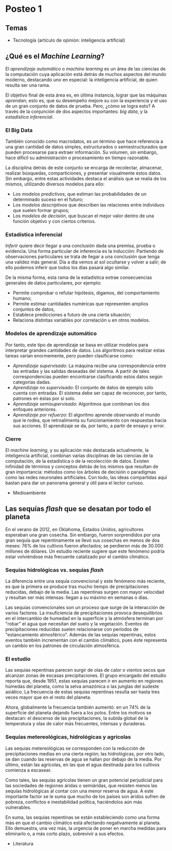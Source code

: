# Posteo 1

## Temas

- Tecnología (artículo de opinión: inteligencia artificial)

## ¿Qué es el *Machine Learning*?

El *aprendizaje automático* o *machine learning* es un área de las ciencias de la computación cuya aplicación está detrás de muchos aspectos del mundo moderno, destacando uno en especial: la inteligencia artificial, de quien resulta ser una rama. 

El objetivo final de esta área es, en última instancia, lograr que las máquinas *aprendan*; esto es, que su desempeño mejore su con la experiencia y el uso de un gran conjunto de datos de prueba. Pero, ¿cómo se logra esto? A través de la conjunción de dos aspectos importantes: *big data*, y la *estadística inferencial*.

### El Big Data

También conocido como macrodatos, es un término que hace referencia a una gran cantidad de datos simples, estructurados o semiestructurados que pueden procesarse para extraer información. Su volumen, sin embargo, hace díficil su administración o procesamiento en tiempo razonable. 

La disciplina detrás de este conjunto se encarga de recolectar, almacenar, realizar búsquedas, comparticiones, y presentar visualmente estos datos. Sin embargo, entre estas actividades destaca el análisis que se realia de los mismos, utilizando diversos modelos para ello:
- Los *modelos predictivos*, que estiman las probabilidades de un determinado suceso en el futuro;
- Los *modelos descriptivos* que describen las relaciones entre individuos que suelen formar grupos;
- Los *modelos de decisión*, que buscan el mejor valor dentro de una función objetivo y con ciertos criterios.

### Estadística inferencial

*Inferir* quiere decir llegar a una conclusión dada una premisa, prueba o evidencia. Una forma particular de inferencia es la inducción: Partiendo de observaciones particulares se trata de llegar a una conclusión que tenga una validez más general. Día a día vemos al sol ocultarse y volver a salir; de ello podemos inferir que todos los días pasará algo similar. 

De la misma forma, esta rama de la estadística extrae consecuencias generales de datos particulares, por ejemplo:
- Permite comprobar o refutar hipótesis, digamos, del comportamiento humano;
- Permite estimar cantidades numéricas que representen amplios conjuntos de datos,
- Establece predicciones a futuro de una cierta situación;
- Relaciona distintas variables por correlación u en otros modelos.

### Modelos de aprendizaje automático

Por tanto, este tipo de aprendizaje se basa en utilizar modelos para interpretar grandes cantidades de datos. Los algoritmos para realizar estas tareas varían enormemente, pero pueden clasificarse como:

- *Aprendizaje supervisado*: La máquina recibe una correspondencia entre las entradas y las salidas deseadas del sistema. A partir de tales correspondencias pueden encontrarse clasificando estos datos según categorías dadas.
- *Aprendizaje no supervisado*: El conjunto de datos de ejemplo sólo cuenta con entradas. El sistema debe ser capaz de reconocer, por tanto, patrones en éstas por sí solo.
- *Aprendizaje semisupervisado*: Algoritmos que combinan los dos enfoques anteriores.
- *Aprendizaje por refuerzo*: El algoritmo aprende observando el mundo que le rodea, que retroalimenta su funcionamiento con respuestas hacia sus acciones. El aprendizaje se da, por tanto, a partir de ensayo y error.

### Cierre

El *machine learning*, y su aplicación más destacada actualmente, la inteligencia artificial, combinan varias disciplinas de las ciencias de la computación, de la estadística o de la recolección de datos. Existen infinidad de términos y conceptos detrás de los mismos que resultan de gran importancia: métodos como los árboles de decisión o paradigmas como las redes neuronales artificiales. Con todo, las ideas compartidas aquí bastan para dar un panorama general y útil para el lector curioso.



- Medioambiente

## Las sequías *flash* que se desatan por todo el planeta

En el verano de 2012, en Oklahoma, Estados Unidos, agricultores esperaban una gran cosecha. Sin embargo, fueron sorprendidos por una gran sequía que repentinamente se llevó sus cosechas en menos de dos meses: 76% de los cultivos fueron afectados; se perdieron más de 30.000 millones de dólares. Un estudio reciente sugiere que este fenómeno podría estar volviéndose más frecuente catalizado por el cambio climático.

### Sequías hidrológicas vs. sequías *flash*

La diferencia entre una sequía convencional y este fenómeno más reciente, es que la primera se produce tras mucho tiempo de precipitaciones reducidas, debajo de la media. Las repentinas surgen con mayor velocidad y resultan ser más intensas: llegan a su máximo en semanas o días. 

Las sequías convencionales son un proceso que surge de la interacción de varios factores. La insuficiencia de precipitaciones provoca desequilibrios en el intercambio de humedad en la superficie y la atmósfera terminan por "robar" el agua que necesitan del suelo y la vegetación. Eventos de precipitaciones reducidas suelen relacionarse con períodos de "estancamiento atmosférico". Además de las sequías repentinas, estos eventos también incrementan con el cambio climático, pues éste representa un cambio en los patrones de circulación atmosférica. 

### El estudio

Las sequias repentinas parecen surgir de olas de calor o vientos secos que alcanzan zonas de escasas precipitaciones. El grupo encargado del estudio reporta que, desde 1951, estas sequías parecen ir en aumento en regiones húmedas del planeta, como la selva amazónica o las junglas del sudeste asiático. La frecuencia de estas sequías repentinas resulta ser hasta tres veces mayor que en el resto del planeta. 

Ahora, globalmente la frecuencia también aumentó: en un 74% de la superficie del planeta dejando fuera a los polos. Entre los motivos se destacan: el descenso de las precipitaciones, la subida global de la temperatura y olas de calor más frecuentes, intensas y duraderas.

### Sequías metereológicas, hidrológicas y agrícolas

Las sequias metereológicas se corresponden con la reducción de precipitaciones medias en una cierta región; las hidrológicas, por otro lado, se dan cuando las reservas de agua se hallan por debajo de la media. Por último, están las agrícolas, en las que el agua destinada para los cultivos comienza a escasear.

Como tales, las sequías agrícolas tienen un gran potencial perjudicial para las sociedades de regiones áridas o semiáridas, que resisten menos las sequías hidrológicas al contar con una menor reserva de agua. A este importante factor se le suma que mucho de los países son áridos sufren de pobreza, conflictos e inestabilidad política, haciéndolos aún más vulnerables.

En suma, las sequías repentinas se están estableciendo como una forma más en que el cambio climático está afectando negativamente al planeta. Ello demuestra, una vez más, la urgencia de poner en marcha medidas para eliminarlo o, a más corto plazo, sobrevivir a sus efectos.

- Literatura
